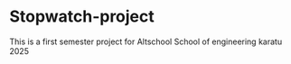 # Stopwatch-project
This is a first semester project for Altschool School of engineering karatu 2025
